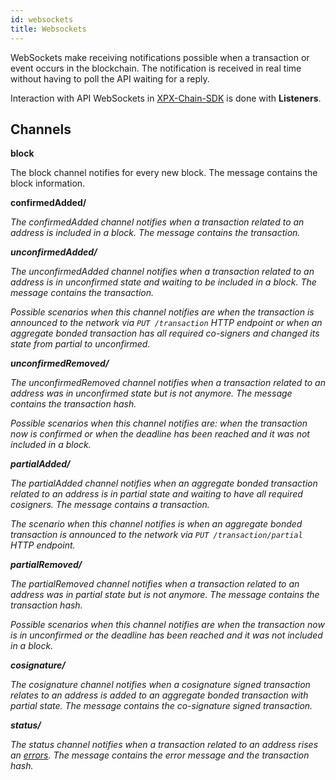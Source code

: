 ```yaml
---
id: websockets
title: Websockets
---
```

WebSockets make receiving notifications possible when a transaction or event occurs in the blockchain. The notification is received in real time without having to poll the API waiting for a reply.

Interaction with API WebSockets in [XPX-Chain-SDK](../sdks/overview.md) is done with **Listeners**.

## Channels

**block**

The block channel notifies for every new block. The message contains the block information.

**confirmedAdded/<ADDRESS>**

The confirmedAdded channel notifies when a transaction related to an address is included in a block. The message contains the transaction.

**unconfirmedAdded/<ADDRESS>**

The unconfirmedAdded channel notifies when a transaction related to an address is in unconfirmed state and waiting to be included in a block. The message contains the transaction.

Possible scenarios when this channel notifies are when the transaction is announced to the network via `PUT /transaction` HTTP endpoint or when an aggregate bonded transaction has all required co-signers and changed its state from *partial* to *unconfirmed*.

**unconfirmedRemoved/<ADDRESS>**

The unconfirmedRemoved channel notifies when a transaction related to an address was in unconfirmed state but is not anymore. The message contains the transaction hash.

Possible scenarios when this channel notifies are: when the transaction now is confirmed or when the deadline has been reached and it was not included in a block.

**partialAdded/<ADDRESS>**

The partialAdded channel notifies when an aggregate bonded transaction related to an address is in partial state and waiting to have all required cosigners. The message contains a transaction.

The scenario when this channel notifies is when an aggregate bonded transaction is announced to the network via `PUT /transaction/partial` HTTP endpoint.

**partialRemoved/<ADDRESS>**

The partialRemoved channel notifies when a transaction related to an address was in partial state but is not anymore. The message contains the transaction hash.

Possible scenarios when this channel notifies are when the transaction now is in unconfirmed or the deadline has been reached and it was not included in a block.

**cosignature/<ADDRESS>**

The cosignature channel notifies when a cosignature signed transaction relates to an address is added to an aggregate bonded transaction with partial state. The message contains the co-signature signed transaction.

**status/<ADDRESS>**

The status channel notifies when a transaction related to an address rises an [errors](./status-errors.md). The message contains the error message and the transaction hash.
